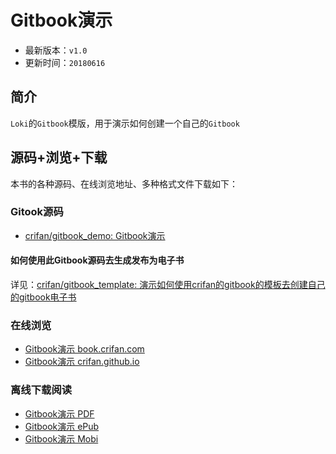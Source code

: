 # Gitbook演示

* 最新版本：`v1.0`
* 更新时间：`20180616`

## 简介

`Loki`的`Gitbook`模版，用于演示如何创建一个自己的`Gitbook`

## 源码+浏览+下载

本书的各种源码、在线浏览地址、多种格式文件下载如下：

### Gitook源码

* [crifan/gitbook_demo: Gitbook演示](https://github.com/crifan/gitbook_template)

#### 如何使用此Gitbook源码去生成发布为电子书

详见：[crifan/gitbook_template: 演示如何使用crifan的gitbook的模板去创建自己的gitbook电子书](https://github.com/crifan/gitbook_template)

### 在线浏览

* [Gitbook演示 book.crifan.com](http://book.crifan.com/books/gitbook_demo/website)
* [Gitbook演示 crifan.github.io](https://crifan.github.io/gitbook_demo/website)

### 离线下载阅读

* [Gitbook演示 PDF](http://book.crifan.com/books/gitbook_demo/pdf/gitbook_demo.pdf)
* [Gitbook演示 ePub](http://book.crifan.com/books/gitbook_demo/epub/gitbook_demo.epub)
* [Gitbook演示 Mobi](http://book.crifan.com/books/gitbook_demo/mobi/gitbook_demo.mobi)
